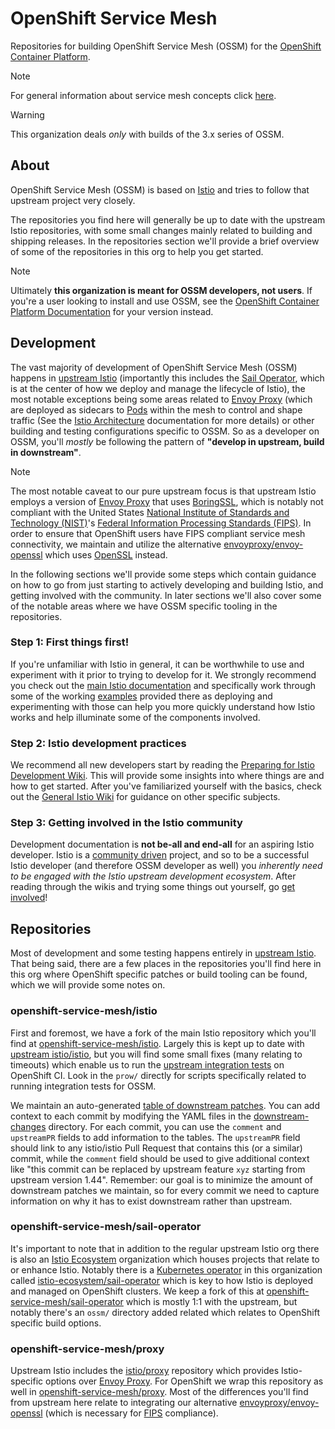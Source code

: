 # OpenShift Service Mesh

Repositories for building OpenShift Service Mesh (OSSM) for the [OpenShift
Container Platform][ocp].

> [!NOTE]
> For general information about service mesh concepts click [here].

> [!WARNING]
> This organization deals *only* with builds of the 3.x series of OSSM.

[here]:https://www.redhat.com/en/topics/microservices/what-is-a-service-mesh
[ocp]:https://www.redhat.com/en/technologies/cloud-computing/openshift/container-platform

## About

OpenShift Service Mesh (OSSM) is based on [Istio] and tries to follow that
upstream project very closely.

The repositories you find here will generally be up to date with the upstream
Istio repositories, with some small changes mainly related to building and
shipping releases. In the repositories section we'll provide a brief overview of
some of the repositories in this org to help you get started.

> [!NOTE]
> Ultimately **this organization is meant for OSSM developers, not
> users**. If you're a user looking to install and use OSSM, see the [OpenShift
> Container Platform Documentation][ocp-docs] for your version instead.

[Istio]:https://github.com/istio
[ossm-istio]:https://github.com/openshift-service-mesh/istio
[ocp-docs]:https://docs.redhat.com/en/documentation/openshift_container_platform/

## Development

The vast majority of development of OpenShift Service Mesh (OSSM) happens in
[upstream Istio] (importantly this includes the [Sail Operator], which is at the
center of how we deploy and manage the lifecycle of Istio), the most notable
exceptions being some areas related to [Envoy Proxy] (which are deployed as
sidecars to [Pods] within the mesh to control and shape traffic (See the [Istio
Architecture] documentation for more details) or other building and testing
configurations specific to OSSM. So as a developer on OSSM, you'll _mostly_ be
following the pattern of **"develop in upstream, build in downstream"**.

> [!NOTE]
> The most notable caveat to our pure upstream focus is that upstream
> Istio employs a version of [Envoy Proxy] that uses [BoringSSL], which is
> notably not compliant with the United States [National Institute of Standards
> and Technology (NIST)][nist]'s [Federal Information Processing Standards
> (FIPS)][fips]. In order to ensure that OpenShift users have FIPS compliant
> service mesh connectivity, we maintain and utilize the alternative
> [envoyproxy/envoy-openssl][alt] which uses [OpenSSL] instead.

In the following sections we'll provide some steps which contain guidance on how
to go from just starting to actively developing and building Istio, and getting
involved with the community. In later sections we'll also cover some of the
notable areas where we have OSSM specific tooling in the repositories.

[upstream Istio]:https://github.com/istio/istio
[Sail Operator]:https://github.com/istio-ecosystem/sail-operator
[Envoy Proxy]:https://github.com/envoyproxy
[Pods]:https://kubernetes.io/docs/concepts/workloads/pods/
[Istio Architecture]:https://istio.io/latest/docs/ops/deployment/architecture/
[BoringSSL]:https://www.envoyproxy.io/docs/envoy/latest/faq/build/boringssl
[nist]:https://www.nist.gov
[fips]:https://www.nist.gov/standardsgov/compliance-faqs-federal-information-processing-standards-fips
[alt]:https://github.com/envoyproxy/envoy-openssl
[OpenSSL]:https://www.openssl.org/

### Step 1: First things first!

If you're unfamiliar with Istio in general, it can be worthwhile to use and
experiment with it prior to trying to develop for it. We strongly recommend you
check out the [main Istio documentation][istio-docs] and specifically work
through some of the working [examples] provided there as deploying and
experimenting with those can help you more quickly understand how Istio works
and help illuminate some of the components involved.

[istio-docs]:https://istio.io/latest/docs/
[examples]:https://istio.io/latest/docs/examples/

### Step 2: Istio development practices

We recommend all new developers start by reading the [Preparing for Istio
Development Wiki][wiki-dev-prep]. This will provide some insights into where
things are and how to get started. After you've familiarized yourself with the
basics, check out the [General Istio Wiki][wiki] for guidance on other specific
subjects.

[wiki-dev-prep]:https://github.com/istio/istio/wiki/Preparing-for-Development
[wiki]:https://github.com/istio/istio/wiki

### Step 3: Getting involved in the Istio community

Development documentation is **not be-all and end-all** for an aspiring Istio
developer. Istio is a [community driven] project, and so to be a successful
Istio developer (and therefore OSSM developer as well) you *inherently need to
be engaged with the Istio upstream development ecosystem*. After reading through
the wikis and trying some things out yourself, go [get involved]!

[community driven]:https://github.com/istio/community/
[get involved]:https://istio.io/latest/get-involved/

## Repositories

Most of development and some testing happens entirely in [upstream Istio]. That
being said, there are a few places in the repositories you'll find here in this
org where OpenShift specific patches or build tooling can be found, which we
will provide some notes on.

[upstream Istio]:https://github.com/istio

### openshift-service-mesh/istio

First and foremost, we have a fork of the main Istio repository which you'll
find at [openshift-service-mesh/istio][ossm-istio]. Largely this is kept up to
date with [upstream istio/istio][istio], but you will find some small fixes
(many relating to timeouts) which enable us to run the [upstream integration
tests][integration] on OpenShift CI. Look in the `prow/` directly for scripts
specifically related to running integration tests for OSSM.

We maintain an auto-generated [table of downstream patches](../downstream-changes/istio.md). You can add context to each commit by modifying the YAML files in the [downstream-changes](../downstream-changes/) directory. For each commit, you can use the `comment` and `upstreamPR` fields to add information to the tables. The `upstreamPR` field should link to any istio/istio Pull Request that contains this (or a similar) commit, while the `comment` field should be used to give additional context like "this commit can be replaced by upstream feature `xyz` starting from upstream version 1.44". Remember: our goal is to minimize the amount of downstream patches we maintain, so for every commit we need to capture information on why it has to exist downstream rather than upstream.

[ossm-istio]:https://github.com/openshift-service-mesh/istio
[istio]:https://github.com/istio/istio
[integration]:https://github.com/istio/istio/tree/master/tests/integration

### openshift-service-mesh/sail-operator

It's important to note that in addition to the regular upstream Istio org there
is also an [Istio Ecosystem] organization which houses projects that relate to
or enhance Istio. Notably there is a [Kubernetes operator] in this organization
called [istio-ecosystem/sail-operator][sail] which is key to how Istio is
deployed and managed on OpenShift clusters. We keep a fork of this at
[openshift-service-mesh/sail-operator][ossm-sail] which is mostly 1:1 with the
upstream, but notably there's an `ossm/` directory added related which relates
to OpenShift specific build options.

[Istio Ecosystem]:https://github.com/istio-ecosystem/
[Kubernetes operator]:https://www.redhat.com/en/topics/containers/what-is-a-kubernetes-operator
[sail]:https://github.com/istio-ecosystem/sail-operator
[ossm-sail]:https://github.com/openshift-service-mesh/sail-operator

### openshift-service-mesh/proxy

Upstream Istio includes the [istio/proxy][proxy] repository which provides
Istio-specific options over [Envoy Proxy]. For OpenShift we wrap this repository
as well in [openshift-service-mesh/proxy][ossm-proxy]. Most of the differences
you'll find from upstream here relate to integrating our alternative
[envoyproxy/envoy-openssl][alt] (which is necessary for [FIPS] compliance).

[proxy]:https://github.com/istio/proxy
[ossm-proxy]:https://github.com/openshift-service-mesh/proxy
[Envoy Proxy]:https://github.com/envoyproxy
[alt]:https://github.com/envoyproxy/envoy-openssl
[FIPS]:https://www.nist.gov/standardsgov/compliance-faqs-federal-information-processing-standards-fips


